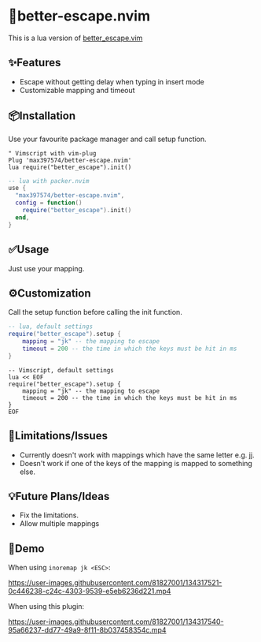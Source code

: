 # 🚪better-escape.nvim

This is a lua version of
[better_escape.vim](https://github.com/jdhao/better-escape.vim)

✨Features
--------
* Escape without getting delay when typing in insert mode
* Customizable mapping and timeout

📦Installation
------------
Use your favourite package manager and call setup function.
```vim
" Vimscript with vim-plug
Plug 'max397574/better-escape.nvim'
lua require("better_escape").init()
```

```lua
-- lua with packer.nvim
use {
  "max397574/better-escape.nvim",
  config = function()
    require("better_escape").init()
  end,
}
```

✅Usage
-----
Just use your mapping.

⚙️Customization
-------------
Call the setup function before calling the init function.

```lua
-- lua, default settings
require("better_escape").setup {
    mapping = "jk" -- the mapping to escape
    timeout = 200 -- the time in which the keys must be hit in ms
}
```

```vim
-- Vimscript, default settings
lua << EOF
require("better_escape").setup {
    mapping = "jk" -- the mapping to escape
    timeout = 200 -- the time in which the keys must be hit in ms
}
EOF
```

🚫Limitations/Issues
--------------------
* Currently doesn't work with mappings which have the same letter e.g. jj.
* Doesn't work if one of the keys of the mapping is mapped to something else.

💡Future Plans/Ideas
------------------
* Fix the limitations.
* Allow multiple mappings

👀Demo
------

When using `inoremap jk <ESC>`:

https://user-images.githubusercontent.com/81827001/134317521-0c446238-c24c-4303-9539-e5eb6236d221.mp4

When using this plugin:

https://user-images.githubusercontent.com/81827001/134317540-95a66237-dd77-49a9-8f11-8b037458354c.mp4

